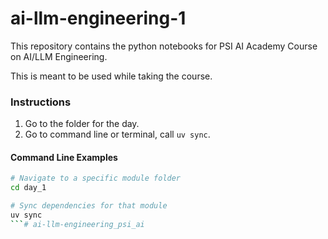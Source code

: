 # ai-llm-engineering-1
This repository contains the python notebooks for PSI AI Academy Course on AI/LLM Engineering. 

This is meant to be used while taking the course.

### Instructions

1. Go to the folder for the day.
2. Go to command line or terminal, call `uv sync`.

#### Command Line Examples

```bash
# Navigate to a specific module folder
cd day_1

# Sync dependencies for that module
uv sync
```#   a i - l l m - e n g i n e e r i n g _ p s i _ a i  
 